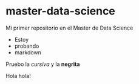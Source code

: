 # master-data-science

Mi primer repositorio en el Master de Data Science

* Estoy
* probando
* markdown

Pruebo la *cursiva* y la **negrita**

Hola hola!
